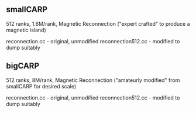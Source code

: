 smallCARP
---------

512 ranks, 1.6M/rank, Magnetic Reconnection ("expert crafted" to produce a magnetic island)

reconnection.cc - original, unmodified
reconnection512.cc - modified to dump suitably

bigCARP
-------

512 ranks, 8M/rank, Magnetic Reconnection ("amateurly modified" from smallCARP for desired scale)

reconnection.cc - original, unmodified
reconnection512.cc - modified to dump suitably
